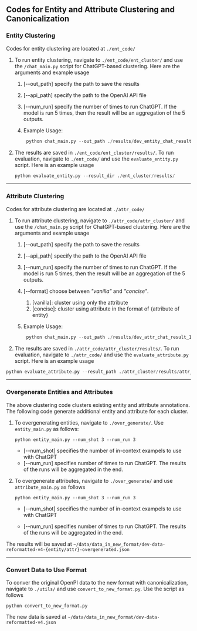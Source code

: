 ## Codes for Entity and Attribute Clustering and Canonicalization



### Entity Clustering

Codes for entity clustering are located at `./ent_code/`

1.   To run entity clustering, navigate to `./ent_code/ent_cluster/` and use the `/chat_main.py` script for ChatGPT-based clustering. Here are the arguments and example usage

     1.   [--out_path] specify the path to save the results
     2.   [--api_path] specify the path to the OpenAI API file
     3.   [--num_run] specify the number of times to run ChatGPT. If the model is run 5 times, then the result will be an aggregation of the 5 outputs.

     4.   Example Usage:

          ```python
           python chat_main.py --out_path ./results/dev_entity_chat_result_1.json --api_path ~/OpenAI.key --num_run 3
          ```

          

2.   The results are saved in `./ent_code/ent_cluster/results/`. To run evaluation, navigate to `./ent_code/` and use the `evaluate_entity.py` script. Here is an example usage

     ```python
     python evaluate_entity.py --result_dir ./ent_cluster/results/
     ```

     

---



### Attribute Clustering

Codes for attribute clustering are located at `./attr_code/`

1.   To run attribute clustering, navigate to `./attr_code/attr_cluster/` and use the `/chat_main.py` script for ChatGPT-based clustering. Here are the arguments and example usage

     1.   [--out_path] specify the path to save the results
     2.   [--api_path] specify the path to the OpenAI API file
     3.   [--num_run] specify the number of times to run ChatGPT. If the model is run 5 times, then the result will be an aggregation of the 5 outputs.
     4.   [--format] choose between _"vanilla"_ and _"concise"_. 
          1.   [vanilla]: cluster using only the attribute
          2.   [concise]: cluster using attribute in the format of {attribute of entity}

     5.   Example Usage:

          ```python
           python chat_main.py --out_path ./results/dev_attr_chat_result_1.json --api_path ~/OpenAI.key --num_run 3 --format concise
          ```

     

2.   The results are saved in `./attr_code/attr_cluster/results/`. To run evaluation, navigate to `./attr_code/` and use the `evaluate_attribute.py` script. Here is an example usage

```python
python evaluate_attribute.py --result_path ./attr_cluster/results/attr_chat_result_1.json
```

---



### Overgenerate Entities and Attributes

The above clustering code clusters existing entity and attribute annotations. The following code generate additional entity and attribute for each cluster.

1.   To overgenerating entities, navigate to `./over_generate/`. Use `entity_main.py` as follows:

     ```
     python entity_main.py --num_shot 3 --num_run 3
     ```

     -   [--num_shot] specifies the number of in-context exampels to use with ChatGPT
     -   [--num_run] specifies number of times to run ChatGPT. The results of the runs will be aggregated in the end.

2.   To overgenerate attributes, navigate to `./over_generate/` and use `attribute_main.py` as follows

     ```
     python entity_main.py --num_shot 3 --num_run 3
     ```

     -   [--num_shot] specifies the number of in-context exampels to use with ChatGPT

     -   [--num_run] specifies number of times to run ChatGPT. The results of the runs will be aggregated in the end.

The results will be saved at `~/data/data_in_new_format/dev-data-reformatted-v4-{entity/attr}-overgenerated.json`

---



### Convert Data to Use Format

To conver the original OpenPI data to the new format with canonicalization, navigate to `./utils/` and use `convert_to_new_format.py`. Use the script as follows

```
python convert_to_new_format.py
```

The new data is saved at `~/data/data_in_new_format/dev-data-reformatted-v4.json`

